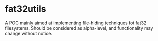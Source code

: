 # fat32utils

A POC mainly aimed at implementing file-hiding techniques fot fat32 filesystems. Should be considered as alpha-level, and functionality may change without notice.
